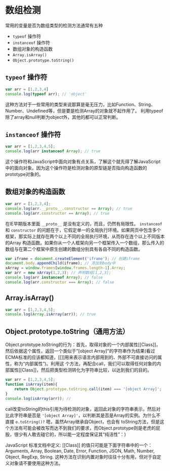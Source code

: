 # 数组检测

常用的变量是否为数组类型的检测方法通常有五种

- `typeof` 操作符
- `instanceof` 操作符
- 数组对象的构造函数
- `Array.isArray()`
- `Object.prototype.toString()`



## `typeof` 操作符

```javascript
var arr = [1,2,3,4]
console.log(typeof arr); // 'object'
```

这种方法对于一些常用的类型来说那算是毫无压力，比如Function、String、Number、Undefined等，但是要是检测Array的对象就不起作用了。 利用typeof除了array和null判断为object外，其他的都可以正常判断。

## `instanceof` 操作符

```javascript
var arr = [1,2,3,4,5];
console.log(arr instanceof Array); // true
```

这个操作符和JavaScript中面向对象有点关系，了解这个就先得了解JavaScript中的面向对象。因为这个操作符是检测对象的原型链是否指向构造函数的prototype对象的。

## 数组对象的构造函数

```javascript
var arr = [1,2,3,4];
console.log(arr.__proto__.constructor == Array); // true
console.log(arr.constructor == Array); // true 
```

在IE早期版本里面 `__proto__` 是没有定义的，而且，仍然有局限性。 `instanceof` 和 `constructor` 的问题在于，它假定单一的全局执行环境。如果网页中包含多个框架，那实际上就存在两个以上不同的全局执行环境，从而存在连个以上不同版本的Array
构造函数。如果你从一个人框架向另一个框架传入一个数组，那么传入的数组与在第二个框架中原生创建的数组分别具有各自不同的构造函数。

```javascript
var iframe = document.createElement('iframe'); // 创建iframe
document.body.appendChild(iframe); // 添加到body中
xArray = window.frames[window.frames.length-1].Array;
var arr = new xArray(1,2,3); // 声明数组[1,2,3];
console.log(arr instanceof Array); // false
console.log(arr.constructor === Array); // false
```

## Array.isArray()

```javascript
var arr = [1,2,3,4,5];
console.log(Array.isArray(arr)); // true
```

## Object.prototype.toString（通用方法）

Object.prototype.toString的行为：首先，取得对象的一个内部属性[[Class]]，然后依据这个属性，返回一个类似于"[object Array]"的字符串作为结果(看过ECMA标准的应该都知道，[[]]用来表示语言内部用到的、外部不可直接访问的属性，称为“内部属性”)。利用这 个方法，再配合call，我们可以取得任何对象的内部属性[[Class]]，然后把类型检测转化为字符串比较，以达到我们的目的。

```javascript
var arr = [1,2,3,4,5];
function isArray(item){
    return Object.prototype.toString.call(item) === '[object Array]';
}
console.log(isArray(arr)); // 
```

call改变toString的this引用为待检测的对象，返回此对象的字符串表示，然后对比此字符串是否是 `'[object Array]'`，以判断其是否是Array的实例。为什么不直接 `o.toString()?` 嗯，虽然Array继承自Object，也会有 toString方法，但是这个方法有可能会被改写而达不到我们的要求，而Object.prototype则是老虎的屁股，很少有人敢去碰它的，所以能一定程度保证其“纯洁性”：) 

JavaScript 标准文档中定义: [[Class]] 的值只可能是下面字符串中的一个： Arguments, Array, Boolean, Date, Error, Function, JSON, Math, Number, Object, RegExp, String. 
这种方法在识别内置对象时往往十分有用，但对于自定义对象请不要使用这种方法。